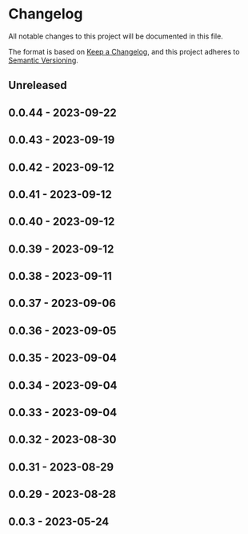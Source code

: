 # Changelog

All notable changes to this project will be documented in this file.

The format is based on [Keep a Changelog](https://keepachangelog.com/en/1.0.0/),
and this project adheres to [Semantic Versioning](https://semver.org/spec/v2.0.0.html).

## Unreleased

## 0.0.44 - 2023-09-22

## 0.0.43 - 2023-09-19

## 0.0.42 - 2023-09-12

## 0.0.41 - 2023-09-12

## 0.0.40 - 2023-09-12

## 0.0.39 - 2023-09-12

## 0.0.38 - 2023-09-11

## 0.0.37 - 2023-09-06

## 0.0.36 - 2023-09-05

## 0.0.35 - 2023-09-04

## 0.0.34 - 2023-09-04

## 0.0.33 - 2023-09-04

## 0.0.32 - 2023-08-30

## 0.0.31 - 2023-08-29

## 0.0.29 - 2023-08-28

## 0.0.3 - 2023-05-24
